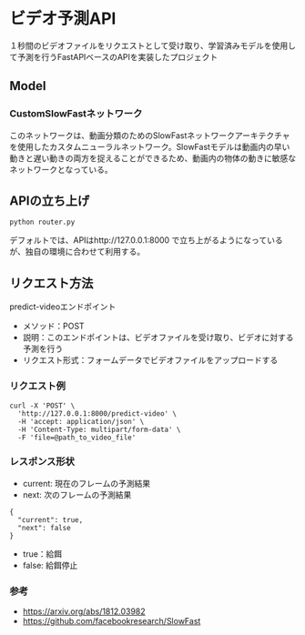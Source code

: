 # ビデオ予測API
１秒間のビデオファイルをリクエストとして受け取り、学習済みモデルを使用して予測を行うFastAPIベースのAPIを実装したプロジェクト
## Model
### CustomSlowFastネットワーク
このネットワークは、動画分類のためのSlowFastネットワークアーキテクチャを使用したカスタムニューラルネットワーク。SlowFastモデルは動画内の早い動きと遅い動きの両方を捉えることができるため、動画内の物体の動きに敏感なネットワークとなっている。
## APIの立ち上げ
```
python router.py
```
デフォルトでは、APIはhttp://127.0.0.1:8000 で立ち上がるようになっているが、独自の環境に合わせて利用する。
## リクエスト方法
predict-videoエンドポイント

- メソッド：POST
- 説明：このエンドポイントは、ビデオファイルを受け取り、ビデオに対する予測を行う
- リクエスト形式：フォームデータでビデオファイルをアップロードする
### リクエスト例
```
curl -X 'POST' \
  'http://127.0.0.1:8000/predict-video' \
  -H 'accept: application/json' \
  -H 'Content-Type: multipart/form-data' \
  -F 'file=@path_to_video_file'
```
### レスポンス形状
- current: 現在のフレームの予測結果
- next: 次のフレームの予測結果
```
{
  "current": true,
  "next": false
}
```
- true：給餌
- false: 給餌停止

### 参考
- https://arxiv.org/abs/1812.03982
- https://github.com/facebookresearch/SlowFast